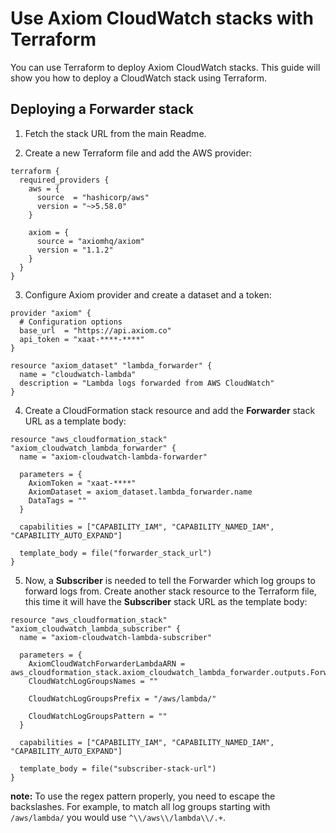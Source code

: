 # Use Axiom CloudWatch stacks with Terraform

You can use Terraform to deploy Axiom CloudWatch stacks. This guide will show you how to deploy a CloudWatch stack using Terraform.


## Deploying a Forwarder stack


1. Fetch the stack URL from the main Readme.


2. Create a new Terraform file and add the AWS provider:

```hcl
terraform {
  required_providers {
    aws = {
      source  = "hashicorp/aws"
      version = "~>5.58.0"
    }

    axiom = {
      source = "axiomhq/axiom"
      version = "1.1.2"
    }
  }
}
```

3. Configure Axiom provider and create a dataset and a token:

```hcl
provider "axiom" {
  # Configuration options
  base_url  = "https://api.axiom.co"
  api_token = "xaat-****-****"
}

resource "axiom_dataset" "lambda_forwarder" {
  name = "cloudwatch-lambda"
  description = "Lambda logs forwarded from AWS CloudWatch"
}
```

4. Create a CloudFormation stack resource and add the **Forwarder** stack URL as a template body:

```hcl
resource "aws_cloudformation_stack" "axiom_cloudwatch_lambda_forwarder" {
  name = "axiom-cloudwatch-lambda-forwarder"

  parameters = {
    AxiomToken = "xaat-****"
    AxiomDataset = axiom_dataset.lambda_forwarder.name
    DataTags = ""
  }

  capabilities = ["CAPABILITY_IAM", "CAPABILITY_NAMED_IAM", "CAPABILITY_AUTO_EXPAND"]

  template_body = file("forwarder_stack_url")
}
```

5. Now, a **Subscriber** is needed to tell the Forwarder which log groups to forward logs from. Create another stack resource to the Terraform file, this time it will have the **Subscriber** stack URL as the template body:

```hcl
resource "aws_cloudformation_stack" "axiom_cloudwatch_lambda_subscriber" {
  name = "axiom-cloudwatch-lambda-subscriber"

  parameters = {
    AxiomCloudWatchForwarderLambdaARN = aws_cloudformation_stack.axiom_cloudwatch_lambda_forwarder.outputs.ForwarderLambdaARN
    CloudWatchLogGroupsNames = ""

    CloudWatchLogGroupsPrefix = "/aws/lambda/"

    CloudWatchLogGroupsPattern = ""
  }

  capabilities = ["CAPABILITY_IAM", "CAPABILITY_NAMED_IAM", "CAPABILITY_AUTO_EXPAND"]

  template_body = file("subscriber-stack-url")
}
```

**note:** To use the regex pattern properly, you need to escape the backslashes. For example, to match all log groups starting with `/aws/lambda/` you would use `^\\/aws\\/lambda\\/.+`.
